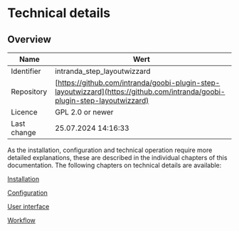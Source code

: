 # Technical details

## Overview

Name                     | Wert
-------------------------|-----------
Identifier               | intranda_step_layoutwizzard
Repository               | [https://github.com/intranda/goobi-plugin-step-layoutwizzard](https://github.com/intranda/goobi-plugin-step-layoutwizzard)
Licence              | GPL 2.0 or newer 
Last change    | 25.07.2024 14:16:33


As the installation, configuration and technical operation require more detailed explanations, these are described in the individual chapters of this documentation. The following chapters on technical details are available:

[Installation](page_02_01_en.md)

[Configuration](page_02_02_en.md)

[User interface](page_02_03_en.md)

[Workflow](page_02_04_en.md)